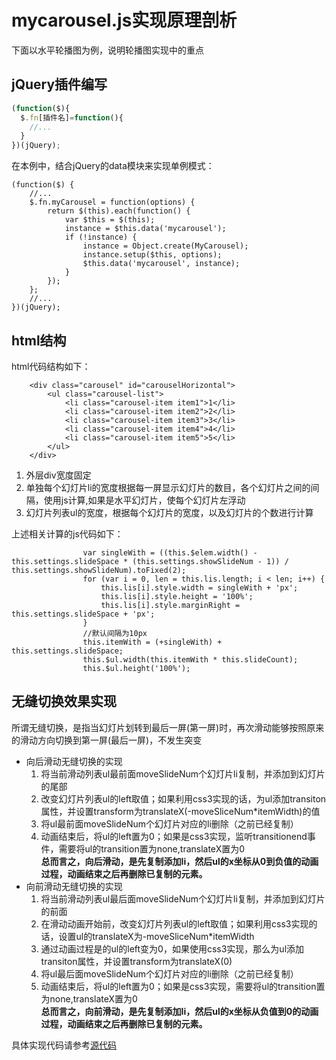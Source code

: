 # mycarousel.js实现原理剖析
下面以水平轮播图为例，说明轮播图实现中的重点
## jQuery插件编写
``` javascript
(function($){
  $.fn[插件名]=function(){
    //...
  }  
})(jQuery);
```
在本例中，结合jQuery的data模块来实现单例模式：
```
(function($) {
    //...
    $.fn.myCarousel = function(options) {
        return $(this).each(function() {
            var $this = $(this);
            instance = $this.data('mycarousel');
            if (!instance) {
                instance = Object.create(MyCarousel);
                instance.setup($this, options);
                $this.data('mycarousel', instance);
            }
        });
    };
    //...
})(jQuery);
```

## html结构
html代码结构如下：
```
    <div class="carousel" id="carouselHorizontal">
        <ul class="carousel-list">
            <li class="carousel-item item1">1</li>
            <li class="carousel-item item2">2</li>
            <li class="carousel-item item3">3</li>
            <li class="carousel-item item4">4</li>
            <li class="carousel-item item5">5</li>
        </ul>
    </div>
```
1. 外层div宽度固定
2. 单独每个幻灯片li的宽度根据每一屏显示幻灯片的数目，各个幻灯片之间的间隔，使用js计算,如果是水平幻灯片，使每个幻灯片左浮动
3. 幻灯片列表ul的宽度，根据每个幻灯片的宽度，以及幻灯片的个数进行计算  

上述相关计算的js代码如下：  
```
                var singleWith = ((this.$elem.width() - this.settings.slideSpace * (this.settings.showSlideNum - 1)) / this.settings.showSlideNum).toFixed(2);
                for (var i = 0, len = this.lis.length; i < len; i++) {
                    this.lis[i].style.width = singleWith + 'px';
                    this.lis[i].style.height = '100%';
                    this.lis[i].style.marginRight = this.settings.slideSpace + 'px';
                }
                //默认间隔为10px
                this.itemWith = (+singleWith) + this.settings.slideSpace;
                this.$ul.width(this.itemWith * this.slideCount);
                this.$ul.height('100%');
```
## 无缝切换效果实现
所谓无缝切换，是指当幻灯片划转到最后一屏(第一屏)时，再次滑动能够按照原来的滑动方向切换到第一屏(最后一屏)，不发生突变
-  向后滑动无缝切换的实现
    1. 将当前滑动列表ul最前面moveSlideNum个幻灯片li复制，并添加到幻灯片的尾部
    2. 改变幻灯片列表ul的left取值；如果利用css3实现的话，为ul添加transiton属性，并设置transform为translateX(-moveSliceNum*itemWidth)的值
    3. 将ul最前面moveSlideNum个幻灯片对应的li删除（之前已经复制）
    4. 动画结束后，将ul的left置为0；如果是css3实现，监听transitionend事件，需要将ul的transition置为none,translateX置为0  
    **总而言之，向后滑动，是先复制添加li，然后ul的x坐标从0到负值的动画过程，动画结束之后再删除已复制的元素。**
-  向前滑动无缝切换的实现
    1. 将当前滑动列表ul最后面moveSlideNum个幻灯片li复制，并添加到幻灯片的前面
    2. 在滑动动画开始前，改变幻灯片列表ul的left取值；如果利用css3实现的话，设置ul的translateX为-moveSliceNum*itemWidth
    3. 通过动画过程是的ul的left变为0，如果使用css3实现，那么为ul添加transiton属性，并设置transform为translateX(0)
    4. 将ul最后面moveSlideNum个幻灯片对应的li删除（之前已经复制）
    5. 动画结束后，将ul的left置为0；如果是css3实现，需要将ul的transition置为none,translateX置为0  
    **总而言之，向前滑动，是先复制添加li，然后ul的x坐标从负值到0的动画过程，动画结束之后再删除已复制的元素。**  


具体实现代码请参考[源代码](https://github.com/bobofangwei/UIcomponnets/blob/master/%E8%BD%AE%E6%92%AD%E5%9B%BE/%E6%99%AE%E9%80%9A%E8%BD%AE%E6%92%AD%E5%9B%BE/js/mycarousel.js)


